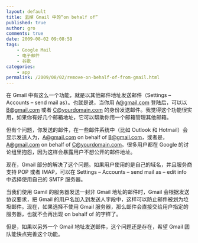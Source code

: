 ```yaml
---
layout: default
title: 去掉 Gmail 中的“on behalf of”
published: true
author: gro
comments: true
date: 2009-08-02 09:08:59
tags:
    - Google Mail
    - 电子邮件
    - 谷歌
categories:
    - app
permalink: /2009/08/02/remove-on-behalf-of-from-gmail.html
---
```

在 Gmail 中有这么一个功能，就是以其他邮件地址发送邮件（Settings – Accounts &#8211; send mail as）。也就是说，当你用 A@gmail.com 登陆后，可以以 B@gmail.com 或者 C@yourdomain.com 的身份发送邮件。我觉得这个功能很实用，如果你有好几个邮箱地址，它可以帮助你用一个邮箱管理其他邮箱。

但有个问题，你发送的邮件，在一些邮件系统中（比如 Outlook 和 Hotmail）会显示发送人为，A@gmail.com on behalf of B@gmail.com，或者是，A@gmail.com on behalf of C@yourdomain.com。很多用户都在 Google 的讨论组里抱怨，因为这样会暴露用户不想公开的邮件地址。

现在，Gmail 部分的解决了这个问题。如果用户使用的是自己的域名，并且服务商支持 POP 或者 IMAP，可以在 Settings – Accounts – send mail as – edit info 中选择使用自己的 SMTP 服务器。

 

当我们使用 Gamil 的服务器发送一封非 Gmail 地址的邮件时，Gmail 会根据发送协议要求，把 Gmail 的用户名加入到发送人字段中，这样可以防止邮件被划为垃圾邮件。现在，如果选择不使用 Gmail 服务器，那么邮件会直接交给用户指定的服务器，也就不会再出现 on behalf of 的字样了。

但是，如果以另外一个 Gmail 地址发送邮件，这个问题还是存在，希望 Gmail 团队能快点完善这个功能。